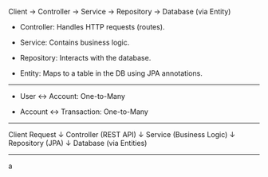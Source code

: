 Client → Controller → Service → Repository → Database (via Entity)

- Controller: Handles HTTP requests (routes).

- Service: Contains business logic.

- Repository: Interacts with the database.

- Entity: Maps to a table in the DB using JPA annotations.

---

- User ↔ Account: One-to-Many

- Account ↔ Transaction: One-to-Many

--- 

Client Request
↓
Controller (REST API)
↓
Service (Business Logic)
↓
Repository (JPA)
↓
Database (via Entities)

--- 

a